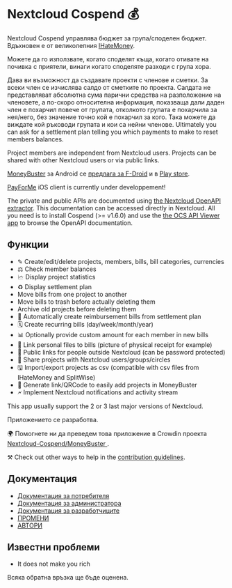 # Nextcloud Cospend 💰

Nextcloud Cospend управлява бюджет за група/споделен бюджет. Вдъхновен е от великолепния [IHateMoney](https://github.com/spiral-project/ihatemoney/).

Можете да го използвате, когато споделят къща, когато отивате на почивка с приятели, винаги когато споделяте разходи с група хора.

Дава ви възможност да създавате проекти с членове и сметки. За всеки член се изчислява салдо от сметките по проекта. Салдата не представляват абсолютна сума парични средства на разположение на членовете, а по-скоро относителна информация, показваща дали даден член е похарчил повече от групата, отколкото групата е похарчила за нея/него, без значение точно кой е похарчил за кого. Така можете да виждате кой ръководи групата и кои са нейни членове. Ultimately you can ask for a settlement plan telling you which payments to make to reset members balances.

Project members are independent from Nextcloud users. Projects can be shared with other Nextcloud users or via public links.

[MoneyBuster](https://gitlab.com/eneiluj/moneybuster) за Android се [предлага за F-Droid](https://f-droid.org/packages/net.eneiluj.moneybuster/) и в [Play store](https://play.google.com/store/apps/details?id=net.eneiluj.moneybuster).

[PayForMe](https://github.com/mayflower/PayForMe) iOS client is currently under developpement!

The private and public APIs are documented using [the Nextcloud OpenAPI extractor](https://github.com/nextcloud/openapi-extractor/). This documentation can be accessed directly in Nextcloud. All you need is to install Cospend (>= v1.6.0) and use the [the OCS API Viewer app](https://apps.nextcloud.com/apps/ocs_api_viewer) to browse the OpenAPI documentation.

## Функции

* ✎ Create/edit/delete projects, members, bills, bill categories, currencies
* ⚖ Check member balances
* 🗠 Display project statistics
* ♻ Display settlement plan
* Move bills from one project to another
* Move bills to trash before actually deleting them
* Archive old projects before deleting them
* 🎇 Automatically create reimbursement bills from settlement plan
* 🗓 Create recurring bills (day/week/month/year)
* 📊 Optionally provide custom amount for each member in new bills
* 🔗 Link personal files to bills (picture of physical receipt for example)
* 👩 Public links for people outside Nextcloud (can be password protected)
* 👫 Share projects with Nextcloud users/groups/circles
* 🖫 Import/export projects as csv (compatible with csv files from IHateMoney and SplitWise)
* 🔗 Generate link/QRCode to easily add projects in MoneyBuster
* 🗲 Implement Nextcloud notifications and activity stream

This app usually support the 2 or 3 last major versions of Nextcloud.

Приложението се разработва.

🌍 Помогнете ни да преведем това приложение в Crowdin проекта [Nextcloud-Cospend/MoneyBuster ](https://crowdin.com/project/moneybuster).

⚒ Check out other ways to help in the [contribution guidelines](https://github.com/julien-nc/cospend-nc/blob/master/CONTRIBUTING.md).

## Документация

* [Документация за потребителя](https://github.com/julien-nc/cospend-nc/blob/master/docs/user.md)
* [Документация за администратора](https://github.com/julien-nc/cospend-nc/blob/master/docs/admin.md)
* [Документация за разработчиците](https://github.com/julien-nc/cospend-nc/blob/master/docs/dev.md)
* [ПРОМЕНИ](https://github.com/julien-nc/cospend-nc/blob/master/CHANGELOG.md#change-log)
* [АВТОРИ](https://github.com/julien-nc/cospend-nc/blob/master/AUTHORS.md#authors)

## Известни проблеми

* It does not make you rich

Всяка обратна връзка ще бъде оценена.

